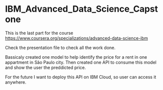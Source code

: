 # IBM_Advanced_Data_Science_Capstone

This is the last part for the course https://www.coursera.org/specializations/advanced-data-science-ibm

Check the presentation file to check all the work done.

Bassicaly created one model to help identify the price for a rent in one appartment in São Paulo city.
Then created one API to consume this model and show the user the preddicted price.

For the future I want to deploy this API on IBM Cloud, so user can access it anywhere.
